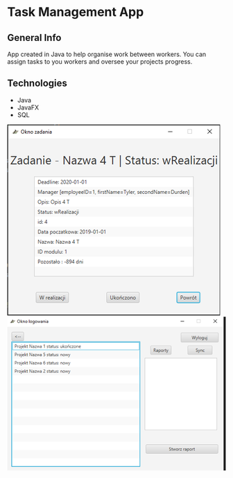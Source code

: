 # Task Management App

## General Info
App created in Java to help organise work between workers. You can assign tasks to you workers and oversee your projects progress. 


## Technologies
  - Java  
  - JavaFX
  - SQL

![alt text](https://github.com/mikkelx/task_management/blob/master/2.png?raw=true)
![alt text](https://github.com/mikkelx/task_management/blob/master/3.png?raw=true)
